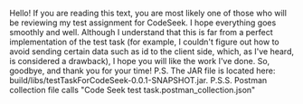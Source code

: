 Hello! If you are reading this text, you are most likely one of those who will be reviewing my test assignment for CodeSeek. I hope everything goes smoothly and well. Although I understand that this is far from a perfect implementation of the test task 
(for example, I couldn't figure out how to avoid sending certain data such as id to the client side, which, as I've heard, is considered a drawback), I hope you will like the work I've done. 
So, goodbye, and thank you for your time!
P.S. The JAR file is located here: build/libs/testTaskForCodeSeek-0.0.1-SNAPSHOT.jar.
P.S.S. Postman collection file calls "Code Seek test task.postman_collection.json"
